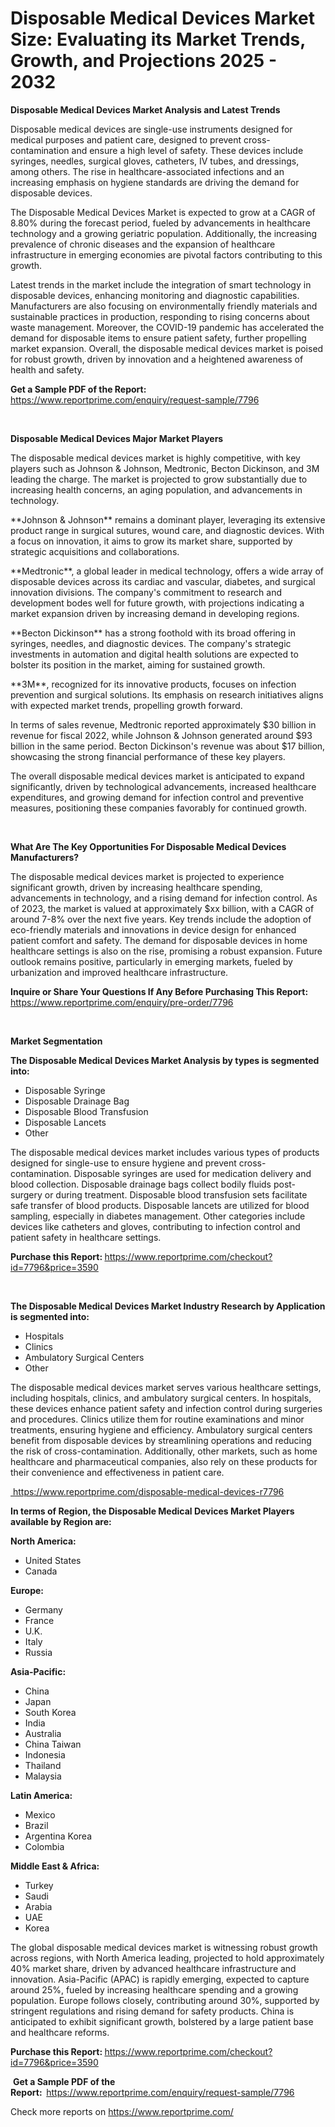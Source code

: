 <p><h1>Disposable Medical Devices Market Size: Evaluating its Market Trends, Growth, and Projections 2025 - 2032</h1></p><p><strong>Disposable Medical Devices Market Analysis and Latest Trends</strong></p>
<p><p>Disposable medical devices are single-use instruments designed for medical purposes and patient care, designed to prevent cross-contamination and ensure a high level of safety. These devices include syringes, needles, surgical gloves, catheters, IV tubes, and dressings, among others. The rise in healthcare-associated infections and an increasing emphasis on hygiene standards are driving the demand for disposable devices.</p><p>The Disposable Medical Devices Market is expected to grow at a CAGR of 8.80% during the forecast period, fueled by advancements in healthcare technology and a growing geriatric population. Additionally, the increasing prevalence of chronic diseases and the expansion of healthcare infrastructure in emerging economies are pivotal factors contributing to this growth. </p><p>Latest trends in the market include the integration of smart technology in disposable devices, enhancing monitoring and diagnostic capabilities. Manufacturers are also focusing on environmentally friendly materials and sustainable practices in production, responding to rising concerns about waste management. Moreover, the COVID-19 pandemic has accelerated the demand for disposable items to ensure patient safety, further propelling market expansion. Overall, the disposable medical devices market is poised for robust growth, driven by innovation and a heightened awareness of health and safety.</p></p>
<p><strong>Get a Sample PDF of the Report:&nbsp;</strong> <a href="https://www.reportprime.com/enquiry/request-sample/7796?utm_campaign=2294&utm_medium=2&utm_source=Github&utm_content=ia&utm_term=19032025&utm_id=disposable-medical-devices">https://www.reportprime.com/enquiry/request-sample/7796</a></p>
<p>&nbsp;</p>
<p><strong>Disposable Medical Devices Major Market Players</strong></p>
<p><p>The disposable medical devices market is highly competitive, with key players such as Johnson & Johnson, Medtronic, Becton Dickinson, and 3M leading the charge. The market is projected to grow substantially due to increasing health concerns, an aging population, and advancements in technology.</p><p>**Johnson & Johnson** remains a dominant player, leveraging its extensive product range in surgical sutures, wound care, and diagnostic devices. With a focus on innovation, it aims to grow its market share, supported by strategic acquisitions and collaborations.</p><p>**Medtronic**, a global leader in medical technology, offers a wide array of disposable devices across its cardiac and vascular, diabetes, and surgical innovation divisions. The company's commitment to research and development bodes well for future growth, with projections indicating a market expansion driven by increasing demand in developing regions.</p><p>**Becton Dickinson** has a strong foothold with its broad offering in syringes, needles, and diagnostic devices. The company's strategic investments in automation and digital health solutions are expected to bolster its position in the market, aiming for sustained growth.</p><p>**3M**, recognized for its innovative products, focuses on infection prevention and surgical solutions. Its emphasis on research initiatives aligns with expected market trends, propelling growth forward.</p><p>In terms of sales revenue, Medtronic reported approximately $30 billion in revenue for fiscal 2022, while Johnson & Johnson generated around $93 billion in the same period. Becton Dickinson's revenue was about $17 billion, showcasing the strong financial performance of these key players.</p><p>The overall disposable medical devices market is anticipated to expand significantly, driven by technological advancements, increased healthcare expenditures, and growing demand for infection control and preventive measures, positioning these companies favorably for continued growth.</p></p>
<p>&nbsp;</p>
<p><strong>What Are The Key Opportunities For Disposable Medical Devices Manufacturers?</strong></p>
<p><p>The disposable medical devices market is projected to experience significant growth, driven by increasing healthcare spending, advancements in technology, and a rising demand for infection control. As of 2023, the market is valued at approximately $xx billion, with a CAGR of around 7-8% over the next five years. Key trends include the adoption of eco-friendly materials and innovations in device design for enhanced patient comfort and safety. The demand for disposable devices in home healthcare settings is also on the rise, promising a robust expansion. Future outlook remains positive, particularly in emerging markets, fueled by urbanization and improved healthcare infrastructure.</p></p>
<p><strong>Inquire or Share Your Questions If Any Before Purchasing This Report:</strong> <a href="https://www.reportprime.com/enquiry/pre-order/7796?utm_campaign=2294&utm_medium=2&utm_source=Github&utm_content=ia&utm_term=19032025&utm_id=disposable-medical-devices">https://www.reportprime.com/enquiry/pre-order/7796</a></p>
<p>&nbsp;</p>
<p><strong>Market Segmentation</strong></p>
<p><strong>The Disposable Medical Devices Market Analysis by types is segmented into:</strong></p>
<p><ul><li>Disposable Syringe</li><li>Disposable Drainage Bag</li><li>Disposable Blood Transfusion</li><li>Disposable Lancets</li><li>Other</li></ul></p>
<p><p>The disposable medical devices market includes various types of products designed for single-use to ensure hygiene and prevent cross-contamination. Disposable syringes are used for medication delivery and blood collection. Disposable drainage bags collect bodily fluids post-surgery or during treatment. Disposable blood transfusion sets facilitate safe transfer of blood products. Disposable lancets are utilized for blood sampling, especially in diabetes management. Other categories include devices like catheters and gloves, contributing to infection control and patient safety in healthcare settings.</p></p>
<p><strong>Purchase this Report:&nbsp;</strong><a href="https://www.reportprime.com/checkout?id=7796&price=3590&utm_campaign=2294&utm_medium=2&utm_source=Github&utm_content=ia&utm_term=19032025&utm_id=disposable-medical-devices">https://www.reportprime.com/checkout?id=7796&price=3590</a></p>
<p>&nbsp;</p>
<p><strong>The Disposable Medical Devices Market Industry Research by Application is segmented into:</strong></p>
<p><ul><li>Hospitals</li><li>Clinics</li><li>Ambulatory Surgical Centers</li><li>Other</li></ul></p>
<p><p>The disposable medical devices market serves various healthcare settings, including hospitals, clinics, and ambulatory surgical centers. In hospitals, these devices enhance patient safety and infection control during surgeries and procedures. Clinics utilize them for routine examinations and minor treatments, ensuring hygiene and efficiency. Ambulatory surgical centers benefit from disposable devices by streamlining operations and reducing the risk of cross-contamination. Additionally, other markets, such as home healthcare and pharmaceutical companies, also rely on these products for their convenience and effectiveness in patient care.</p></p>
<p><a href="https://www.reportprime.com/disposable-medical-devices-r7796?utm_campaign=2294&utm_medium=2&utm_source=Github&utm_content=ia&utm_term=19032025&utm_id=disposable-medical-devices">&nbsp;https://www.reportprime.com/disposable-medical-devices-r7796</a></p>
<p><strong>In terms of Region, the Disposable Medical Devices Market Players available by Region are:</strong></p>
<p>
    <p> <strong> North America: </strong>
        <ul>
            <li>United States</li>
            <li>Canada</li>
        </ul>
        </p> 
    <p> <strong> Europe: </strong>
        <ul>
            <li>Germany</li>
            <li>France</li>
            <li>U.K.</li>
            <li>Italy</li>
            <li>Russia</li>
        </ul>
        </p> 
    <p> <strong> Asia-Pacific: </strong>
        <ul>
            <li>China</li>
            <li>Japan</li>
            <li>South Korea</li>
            <li>India</li>
            <li>Australia</li>
            <li>China Taiwan</li>
            <li>Indonesia</li>
            <li>Thailand</li>
            <li>Malaysia</li>
        </ul>
        </p> 
    <p> <strong> Latin America: </strong>
        <ul>
            <li>Mexico</li>
            <li>Brazil</li>
            <li>Argentina Korea</li>
            <li>Colombia</li>
        </ul>
        </p> 
    <p> <strong> Middle East & Africa: </strong>
        <ul>
            <li>Turkey</li>
            <li>Saudi</li>
            <li>Arabia</li>
            <li>UAE</li>
            <li>Korea</li>
        </ul>
    </p>
    </p>
<p><p>The global disposable medical devices market is witnessing robust growth across regions, with North America leading, projected to hold approximately 40% market share, driven by advanced healthcare infrastructure and innovation. Asia-Pacific (APAC) is rapidly emerging, expected to capture around 25%, fueled by increasing healthcare spending and a growing population. Europe follows closely, contributing around 30%, supported by stringent regulations and rising demand for safety products. China is anticipated to exhibit significant growth, bolstered by a large patient base and healthcare reforms.</p></p>
<p><strong>Purchase this Report: </strong><a href="https://www.reportprime.com/checkout?id=7796&price=3590&utm_campaign=2294&utm_medium=2&utm_source=Github&utm_content=ia&utm_term=19032025&utm_id=disposable-medical-devices">https://www.reportprime.com/checkout?id=7796&price=3590</a></p>
<p>&nbsp;<strong>Get a Sample PDF of the Report:&nbsp;&nbsp;</strong><a href="https://www.reportprime.com/enquiry/request-sample/7796?utm_campaign=2294&utm_medium=2&utm_source=Github&utm_content=ia&utm_term=19032025&utm_id=disposable-medical-devices">https://www.reportprime.com/enquiry/request-sample/7796</a></p>
<p><strong></strong></p>
<p>Check more reports on <a href="https://www.reportprime.com/?utm_campaign=2294&utm_medium=2&utm_source=Github&utm_content=ia&utm_term=19032025&utm_id=disposable-medical-devices">https://www.reportprime.com/</a></p>